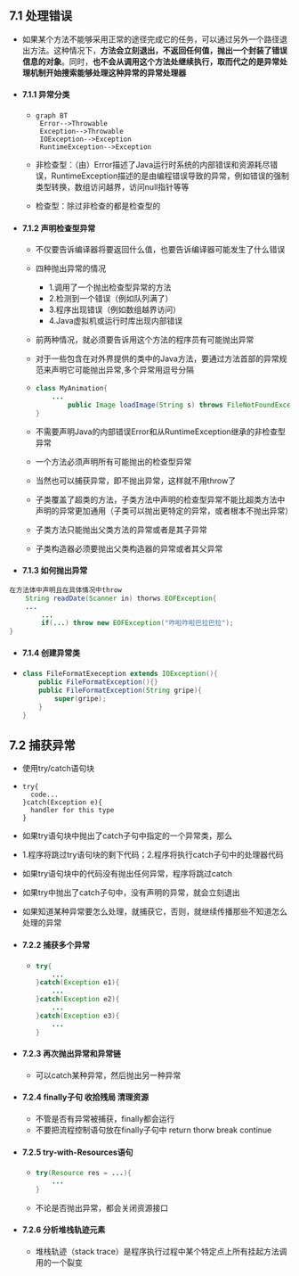## 7.1 处理错误

+ 如果某个方法不能够采用正常的途径完成它的任务，可以通过另外一个路径退出方法。这种情况下，**方法会立刻退出，不返回任何值，抛出一个封装了错误信息的对象**。同时，**也不会从调用这个方法处继续执行，取而代之的是异常处理机制开始搜索能够处理这种异常的异常处理器**

+ #### 7.1.1 异常分类

  + ```mermaid
    graph BT
     Error-->Throwable
     Exception-->Throwable
     IOException-->Exception
     RuntimeException-->Exception
    ```

  + 非检查型：（由）Error描述了Java运行时系统的内部错误和资源耗尽错误，RuntimeException描述的是由编程错误导致的异常，例如错误的强制类型转换，数组访问越界，访问null指针等等

  + 检查型：除过非检查的都是检查型的 

+ #### 7.1.2 声明检查型异常

  + 不仅要告诉编译器将要返回什么值，也要告诉编译器可能发生了什么错误

  + 四种抛出异常的情况

    + 1.调用了一个抛出检查型异常的方法
    + 2.检测到一个错误（例如队列满了）
    + 3.程序出现错误（例如数组越界访问）
    + 4.Java虚拟机或运行时库出现内部错误

  + 前两种情况，就必须要告诉用这个方法的程序员有可能抛出异常

  + 对于一些包含在对外界提供的类中的Java方法，要通过方法首部的异常规范来声明它可能抛出异常,多个异常用逗号分隔

  + ```java
    class MyAnimation{
        ...
            public Image loadImage(String s) throws FileNotFoundException(,EOFExcetion)
    }
    ```

  + 不需要声明Java的内部错误Error和从RuntimeException继承的非检查型异常

  + 一个方法必须声明所有可能抛出的检查型异常

  + 当然也可以捕获异常，即不抛出异常，这样就不用throw了

  + 子类覆盖了超类的方法，子类方法中声明的检查型异常不能比超类方法中声明的异常更加通用（子类可以抛出更特定的异常，或者根本不抛出异常）

  + 子类方法只能抛出父类方法的异常或者是其子异常

  + 子类构造器必须要抛出父类构造器的异常或者其父异常

+ #### 7.1.3 如何抛出异常

```java
在方法体中声明且在具体情况中throw
    String readDate(Scanner in) thorws EOFException{
    ...
        ...
        if(...) throw new EOFException("咋啦咋啦巴拉巴拉");
}
```

+ #### 7.1.4 创建异常类

+ ```java
  class FileFormatExeception extends IOException(){
      public FileFormatException(){}
      public FileFormatException(String gripe){
          super(gripe);
      }
  }
  ```

## 7.2 捕获异常

+ 使用try/catch语句块

+ ```jav
  try{
  	code...
  }catch(Exception e){
  	handler for this type
  }
  ```

+ 如果try语句块中抛出了catch子句中指定的一个异常类，那么

+ 1.程序将跳过try语句块的剩下代码；2.程序将执行catch子句中的处理器代码

+ 如果try语句块中的代码没有抛出任何异常，程序将跳过catch

+ 如果try中抛出了catch子句中，没有声明的异常，就会立刻退出

+ 如果知道某种异常要怎么处理，就捕获它，否则，就继续传播那些不知道怎么处理的异常

+ #### 7.2.2 捕获多个异常

  + ```java
    try{
        ...
    }catch(Exception e1){
        ...
    }catch(Exception e2){
        ...
    }catch(Exception e3){
        ...
    }
    ```

+ #### 7.2.3 再次抛出异常和异常链

  + 可以catch某种异常，然后抛出另一种异常

+ #### 7.2.4 finally子句 收拾残局 清理资源

  + 不管是否有异常被捕获，finally都会运行
  + 不要把流程控制语句放在finally子句中 return thorw break continue

+ #### 7.2.5 try-with-Resources语句

  + ```java
    try(Resource res = ...){
        ...
    }
    ```

  + 不论是否抛出异常，都会关闭资源接口

+ #### 7.2.6 分析堆栈轨迹元素

  + 堆栈轨迹（stack trace）是程序执行过程中某个特定点上所有挂起方法调用的一个裂变
